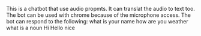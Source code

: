 This is a chatbot that use audio propmts. It can translat the audio to text too.
The bot can be used with chrome because of the microphone access.
The bot can respond to the following:
what is your name
how are you
weather
what is a noun
Hi
Hello
nice